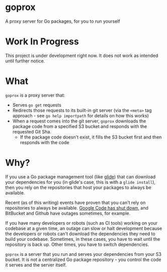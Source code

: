 # goprox
A proxy server for Go packages, for you to run yourself

# Work In Progress
This project is under development right now. It does not work as intended until further notice.

# What

`goprox` is a proxy server that:

- Serves `go get` requests
- Redirects those requests to its built-in git server (via the `<meta>` tag approach - see `go help importpath` for details on how this works)
- When a request comes into the git server, `goprox` downloads the package code from a specified S3 bucket and responds with the requested Git Sha.
  - If the package code doesn't exist, it fills the S3 bucket first and then responds with the code

# Why?

If you use a Go package management tool (like [glide](https://github.com/Masterminds/glide)) that can download your dependencies for you (in glide's case, this is with a `glide install`), then you rely on the repositories that host your packages to always be available.

Recent (as of this writing) events have proven that you can't rely on repositories to always be available. [Google Code has shut down](http://google-opensource.blogspot.com/2015/03/farewell-to-google-code.html), and BitBucket and Github have outages sometimes, for example.

If you have many developers or robots (such as CI tools) working on your codebase at a given time, an outage can slow or halt development because the developers or robots can't download the dependencies they need to build your codebase. Sometimes, in these cases, you have to wait until the repository is back up. Other times, you have to switch dependencies.

`goprox` is a server that you run and serves your dependencies from your S3 bucket. It is not a centralized Go package repository - you control the code it serves and the server itself.
